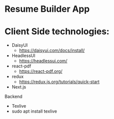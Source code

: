 # Resume Builder App


# Client Side technologies:
 - DaisyUI
    - https://daisyui.com/docs/install/
 - HeadlessUI
    - https://headlessui.com/
 - react-pdf
    - https://react-pdf.org/
 - redux
    - https://redux.js.org/tutorials/quick-start
 - Next.js

Backend
 - Texlive
  - sudo apt install texlive